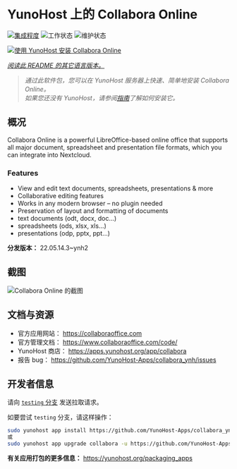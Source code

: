 <!--
注意：此 README 由 <https://github.com/YunoHost/apps/tree/master/tools/readme_generator> 自动生成
请勿手动编辑。
-->

# YunoHost 上的 Collabora Online

[![集成程度](https://dash.yunohost.org/integration/collabora.svg)](https://ci-apps.yunohost.org/ci/apps/collabora/) ![工作状态](https://ci-apps.yunohost.org/ci/badges/collabora.status.svg) ![维护状态](https://ci-apps.yunohost.org/ci/badges/collabora.maintain.svg)

[![使用 YunoHost 安装 Collabora Online](https://install-app.yunohost.org/install-with-yunohost.svg)](https://install-app.yunohost.org/?app=collabora)

*[阅读此 README 的其它语言版本。](./ALL_README.md)*

> *通过此软件包，您可以在 YunoHost 服务器上快速、简单地安装 Collabora Online。*  
> *如果您还没有 YunoHost，请参阅[指南](https://yunohost.org/install)了解如何安装它。*

## 概况

Collabora Online is a powerful LibreOffice-based online office that supports all major document, spreadsheet and presentation file formats, which you can integrate into Nextcloud.

### Features

- View and edit text documents, spreadsheets, presentations & more
- Collaborative editing features
- Works in any modern browser – no plugin needed
- Preservation of layout and formatting of documents
- text documents (odt, docx, doc…)
- spreadsheets (ods, xlsx, xls…)
- presentations (odp, pptx, ppt…)


**分发版本：** 22.05.14.3~ynh2

## 截图

![Collabora Online 的截图](./doc/screenshots/Nextcloud-writer.png)

## 文档与资源

- 官方应用网站： <https://collaboraoffice.com>
- 官方管理文档： <https://www.collaboraoffice.com/code/>
- YunoHost 商店： <https://apps.yunohost.org/app/collabora>
- 报告 bug： <https://github.com/YunoHost-Apps/collabora_ynh/issues>

## 开发者信息

请向 [`testing` 分支](https://github.com/YunoHost-Apps/collabora_ynh/tree/testing) 发送拉取请求。

如要尝试 `testing` 分支，请这样操作：

```bash
sudo yunohost app install https://github.com/YunoHost-Apps/collabora_ynh/tree/testing --debug
或
sudo yunohost app upgrade collabora -u https://github.com/YunoHost-Apps/collabora_ynh/tree/testing --debug
```

**有关应用打包的更多信息：** <https://yunohost.org/packaging_apps>

